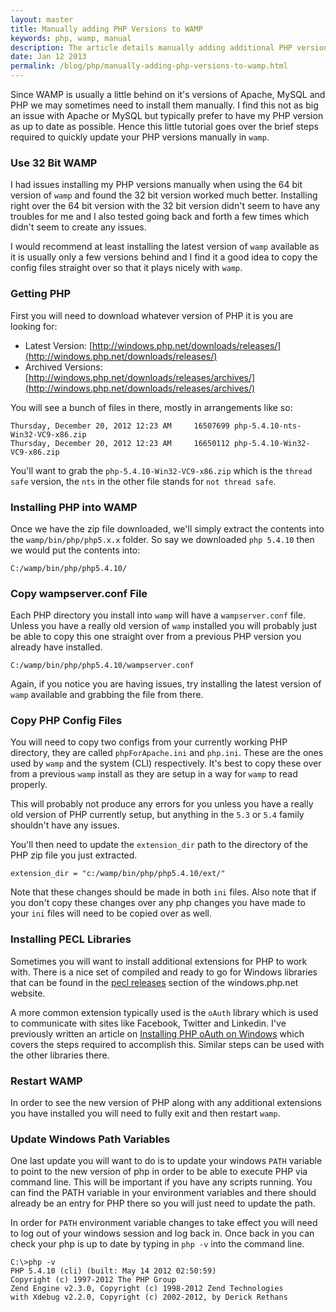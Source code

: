 ```yaml
---
layout: master
title: Manually adding PHP Versions to WAMP
keywords: php, wamp, manual
description: The article details manually adding additional PHP versions to a WAMP install.
date: Jan 12 2013
permalink: /blog/php/manually-adding-php-versions-to-wamp.html
---
```


Since WAMP is usually a little behind on it's versions of Apache, MySQL and PHP we may sometimes need to install them manually.  I find this not as big an issue with Apache or MySQL but typically prefer to have my PHP version as up to date as possible.  Hence this little tutorial goes over the brief steps required to quickly update your PHP versions manually in `wamp`.

### Use 32 Bit WAMP

I had issues installing my PHP versions manually when using the 64 bit version of `wamp` and found the 32 bit version worked much better.  Installing right over the 64 bit version with the 32 bit version didn't seem to have any troubles for me and I also tested going back and forth a few times which didn't seem to create any issues.

I would recommend at least installing the latest version of `wamp` available as it is usually only a few versions behind and I find it a good idea to copy the config files straight over so that it plays nicely with `wamp`.

### Getting PHP

First you will need to download whatever version of PHP it is you are looking for:

- Latest Version: [http://windows.php.net/downloads/releases/](http://windows.php.net/downloads/releases/)
- Archived Versions: [http://windows.php.net/downloads/releases/archives/](http://windows.php.net/downloads/releases/archives/)

You will see a bunch of files in there, mostly in arrangements like so:

~~~
Thursday, December 20, 2012 12:23 AM     16507699 php-5.4.10-nts-Win32-VC9-x86.zip
Thursday, December 20, 2012 12:23 AM     16650112 php-5.4.10-Win32-VC9-x86.zip
~~~

You'll want to grab the `php-5.4.10-Win32-VC9-x86.zip` which is the `thread safe` version, the `nts` in the other file stands for `not thread safe`. 

### Installing PHP into WAMP

Once we have the zip file downloaded, we'll simply extract the contents into the `wamp/bin/php/php5.x.x` folder.  So say we downloaded `php 5.4.10` then we would put the contents into:

~~~
C:/wamp/bin/php/php5.4.10/
~~~

### Copy wampserver.conf File

Each PHP directory you install into `wamp` will have a `wampserver.conf` file.  Unless you have a really old version of `wamp` installed you will probably just be able to copy this one straight over from a previous PHP version you already have installed.

~~~
C:/wamp/bin/php/php5.4.10/wampserver.conf
~~~

Again, if you notice you are having issues, try installing the latest version of `wamp` available and grabbing the file from there.

### Copy PHP Config Files

You will need to copy two configs from your currently working PHP directory, they are called `phpForApache.ini` and `php.ini`.  These are the ones used by `wamp` and the system (CLI) respectively.  It's best to copy these over from a previous `wamp` install as they are setup in a way for `wamp` to read properly.

This will probably not produce any errors for you unless you have a really old version of PHP currently setup, but anything in the `5.3` or `5.4` family shouldn't have any issues.

You'll then need to update the `extension_dir` path to the directory of the PHP zip file you just extracted.

~~~
extension_dir = "c:/wamp/bin/php/php5.4.10/ext/"
~~~

Note that these changes should be made in both `ini` files.  Also note that if you don't copy these changes over any php changes you have made to your `ini` files will need to be copied over as well.

### Installing PECL Libraries

Sometimes you will want to install additional extensions for PHP to work with.  There is a nice set of compiled and ready to go for Windows libraries that can be found in the [pecl releases](http://windows.php.net/downloads/pecl/releases/) section of the windows.php.net website.

A more common extension typically used is the `oAuth` library which is used to communicate with sites like Facebook, Twitter and Linkedin.  I've previously written an article on [Installing PHP oAuth on Windows](/installing-php-oauth-on-windows) which covers the steps required to accomplish this.  Similar steps can be used with the other libraries there.

### Restart WAMP

In order to see the new version of PHP along with any additional extensions you have installed you will need to fully exit and then restart `wamp`.

### Update Windows Path Variables

One last update you will want to do is to update your windows `PATH` variable to point to the new version of php in order to be able to execute PHP via command line.  This will be important if you have any scripts running.  You can find the PATH variable in your environment variables and there should already be an entry for PHP there so you will just need to update the path.

In order for `PATH` environment variable changes to take effect you will need to log out of your windows session and log back in.  Once back in you can check your php is up to date by typing in `php -v` into the command line.

~~~
C:\>php -v
PHP 5.4.10 (cli) (built: May 14 2012 02:50:59)
Copyright (c) 1997-2012 The PHP Group
Zend Engine v2.3.0, Copyright (c) 1998-2012 Zend Technologies
with Xdebug v2.2.0, Copyright (c) 2002-2012, by Derick Rethans
~~~